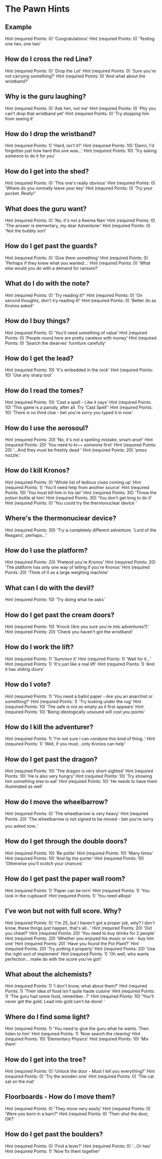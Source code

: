 # The Pawn Hints

## Example
Hint (required Points: 0) 'Congratulations'
Hint (required Points: 0) 'Testing one two, one two'

## How do I cross the red Line?
Hint (required Points: 0) 'Drop the Lot'
Hint (required Points: 0) 'Sure you're not carrying something?'
Hint (required Points: 0) 'And what about the wristband?'

## Why is the guru laughing?
Hint (required Points: 0) 'Ask him, not me'
Hint (required Points: 0) 'Pity you can't drop that wristband yet'
Hint (required Points: 0) 'Try stopping him from seeing it'

## How do I drop the wristband?
Hint (required Points: 1) 'Hard, isn't it?'
Hint (required Points: 10) 'Damn, I'd forgotten just how hard this one was...'
Hint (required Points: 10) 'Try asking someone to do it for you'

## How do I get into the shed?
Hint (required Points: 0) 'This one's really obvious'
Hint (required Points: 0) 'Where do you normally leave your key'
Hint (required Points: 0) 'Try your pocket. Really!'

## What does the guru want?
Hint (required Points: 0) 'No, it's not a Keema Nan'
Hint (required Points: 0) 'The answer is elementary, my dear Adventurer'
Hint (required Points: 0) 'Not the bubbly sort'

## How do I get past the guards?
Hint (required Points: 0) 'Give them something'
Hint (required Points: 0) 'Perhaps if they knew what you wanted...'
Hint (required Points: 0) 'What else would you do with a demand for ransom?'

## What do I do with the note?
Hint (required Points: 0) 'Try reading it?'
Hint (required Points: 0) 'On second thoughts, don't try reading it!'
Hint (required Points: 0) 'Better do as Kronos asked'

## How do I buy things?
Hint (required Points: 0) 'You'll need something of value'
Hint (required Points: 0) 'People round here are pretty careless with money'
Hint (required Points: 0) 'Search the dwarves' furniture carefully'

## How do I get the lead?
Hint (required Points: 10) 'It's embedded in the rock'
Hint (required Points: 10) 'Use any sharp tool'

## How do I read the tomes?
Hint (required Points: 10) 'Cast a spell - Like it says'
Hint (required Points: 10) 'This game is a parody, after all. Try 'Cast Spell''
Hint (required Points: 10) 'There is no third clue - bet you're sorry you typed it in now.'

## How do I use the aerosoul?
Hint (required Points: 20) 'No, it's not a spelling mistake, smart-arse!'
Hint (required Points: 20) 'You need to ki~~ someone first'
Hint (required Points: 20) '...And they must be freshly dead  '
Hint (required Points: 20) 'press nozzle.'

## How do I kill Kronos?
Hint (required Points: 0) 'Whole list of tedious clues coming up'
Hint (required Points: 1) 'You'll need help from another source'
Hint (required Points: 10) 'You must kill him in his lair'
Hint (required Points: 30) 'Throw the potion bottle at him'
Hint (required Points: 30) 'You don't get long to do it'
Hint (required Points: 0) 'You could try the thermonuclear device '

## Where's the thermonuciear device?
Hint (required Points: 30) 'Try a completely different adventure. 'Lord of the  Reagans', perhaps...'

## How do I use the platform?
Hint (required Points: 20) 'Pretend you're Kronos'
Hint (required Points: 20) 'The platform has only one way of telling if you're Kronos'
Hint (required Points: 20) 'Think of it as a large weighing machine'

## What can I do with the devil?
Hint (required Points: 10) 'Try doing what he asks'

## How do I get past the cream doors?
Hint (required Points: 10) 'Knock (Are you sure you're into adventures?)'
Hint (required Points: 20) 'Check you haven't got the wristband'

## How do I work the lift?
Hint (required Points: 1) 'Summon it'
Hint (required Points: 1) 'Wait for it...'
Hint (required Points: 1) 'It's just like a real lift'
Hint (required Points: 1) 'And it has sliding doors'

## How do I vote?
Hint (required Points: 1) 'You need a ballot paper - Are you an anarchist or something?'
Hint (required Points: 1) 'Try looking under the rug'
Hint (required Points: 10) 'The safe is not as empty as it first appears'
Hint (required Points: 10) 'Being ideologically unsound will cost you points'

## How do I kill the adventurer?
Hint (required Points: 1) 'I'm not sure I can condone this kind of thing..'
Hint (required Points: 1) 'Well, if you must...only Kronos can help'

## How do I get past the dragon?
Hint (required Points: 10) 'The dragon is very short-sighted'
Hint (required Points: 10) 'He is also very hungry'
Hint (required Points: 10) 'Try showing him something else to eat'
Hint (required Points: 10) 'He needs to have them illuminated as well'

## How do I move the wheelbarrow?
Hint (required Points: 0) 'The wheelbarrow is very heavy'
Hint (required Points: 20) 'The wheelbarrow is not signed to be moved - bet you're sorry you asked now..'

## How do I get through the double doors?
Hint (required Points: 10) 'Be polite'
Hint (required Points: 10) 'Many times'
Hint (required Points: 10) 'And tip the porter'
Hint (required Points: 10) 'Otherwise you'll scotch your chances'

## How do I get past the paper wall room?
Hint (required Points: 1) 'Paper can be torn'
Hint (required Points: 1) 'You look in the cupboard'
Hint (required Points: 1) 'You need aRope'

## I’ve won but not with full score. Why?
Hint (required Points: 0) 'I'm 25, but I haven't got a proper job, why? I don't know, these things just happen, that's all...'
Hint (required Points: 20) 'Did you cheat?'
Hint (required Points: 20) 'You need to buy drinks for 2 people'
Hint (required Points: 20) 'Whether you enjoyed his music or not - buy him one'
Hint (required Points: 20) 'Have you found the Pot Plant?'
Hint (required Points: 20) 'Try potting it properly'
Hint (required Points: 20) 'Use the right sort of implement'
Hint (required Points: 1) 'Oh well, who wants perfection... make do with the score you've got!'

## What about the alchemists?
Hint (required Points: 1) 'I don't know, what about them?'
Hint (required Points: 1) 'Their idea of food isn't quite haute cuisine'
Hint (required Points: 1) 'The guru had some food, remember...?'
Hint (required Points: 10) 'You'll never get the gold. Lead into gold can't be done! '

## Where do I find some light?
Hint (required Points: 1) 'You need to give the guru what he wants. Then listen to him'
Hint (required Points: 1) 'Now search the clearing'
Hint (required Points: 10) 'Elementary Physics'
Hint (required Points: 10) 'Mix them'

## How do I get into the tree?
Hint (required Points: 0) 'Unlock the door - Must I tell you everything?'
Hint (required Points: 0) 'Try the wooden one'
Hint (required Points: 0) 'The cat sat on the mat'

## Floorboards - How do I move them?
Hint (required Points: 0) 'They move very easily'
Hint (required Points: 0) 'Were you born in a barn?'
Hint (required Points: 0) 'Then shut the door, OK?'

## How do I get past the boulders?
Hint (required Points: 0) 'Find a lever?'
Hint (required Points: 0) '...Or two'
Hint (required Points: 1) 'Now fix them together'
